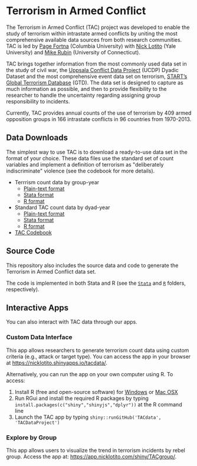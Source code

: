 # Terrorism in Armed Conflict

The Terrorism in Armed Conflict (TAC) project was developed to enable the study of terrorism within intrastate armed conflicts by uniting the most comprehensive available data sources from both research communities. TAC is led by [Page Fortna](http://www.columbia.edu/~vpf4/) (Columbia University) with [Nick Lotito](https://nicklotito.com) (Yale University) and [Mike Rubin](http://www.michaelarubin.com/) (University of Connecticut).

TAC brings together information from the most commonly used data set in the study of civil war, the [Uppsala Conflict Data Project](http://ucdp.uu.se/) (UCDP) Dyadic Dataset and the most comprehensive event data set on terrorism, [START’s Global Terrorism Database](https://www.start.umd.edu/gtd/) (GTD). The data set is designed to capture as much information as possible, and then to provide flexibility to the researcher to handle the uncertainty regarding assigning group responsibility to incidents.

Currently, TAC provides annual counts of the use of terrorism by 409 armed opposition groups in 166 intrastate conflicts in 96 countries from 1970-2013.

## Data Downloads

The simplest way to use TAC is to download a ready-to-use data set in the format of your choice. These data files use the standard set of count variables and implement a definition of terrorism as "deliberately indiscriminate" violence (see the codebook for more details).

- Terrrism count data by group-year
  + [Plain-text format](Download/TAC_group_202010.csv)
  + [Stata format](Download/TAC_group_202010.dta)
  + [R format](Download/TAC_group_202010.rds)
- Standard TAC count data by dyad-year
  + [Plain-text format](Download/TAC_dyad_202010.csv)
  + [Stata format](Download/TAC_dyad_202010.dta)
  + [R format](Download/TAC_dyad_202010.rds)
- [TAC Codebook](Download/TAC_Codebook_202010.pdf)

## Source Code

This repository also includes the source data and code to generate the Terrorism in Armed Conflict data set.

The code is implemented in both Stata and R (see the [`Stata`](Stata/) and [`R`](R/) folders, respectively).

## Interactive Apps

You can also interact with TAC data through our apps.

### Custom Data Interface

This app allows researchers to generate terrorism count data using custom criteria (e.g., attack or target type). You can access the app in your browser at <https://nicklotito.shinyapps.io/tacdata/>.

Alternatively, you can run the app on your own computer using R. To access:

1. Install R (free and open-source software) for [Windows](https://cran.r-project.org/bin/windows/base/) or [Mac OSX](https://cran.r-project.org/bin/macosx/)
2. Run RGui and install the required R packages by typing `install.packages(c("shiny","shinyjs","dplyr"))` at the R command line
3. Launch the TAC app by typing `shiny::runGitHub('TACdata', 'TACDataProject')`

### Explore by Group

This app allows users to visualize the trend in terrorism incidents by rebel group. Access the app at: <https://app.nicklotito.com/shiny/TACgroup/>.
